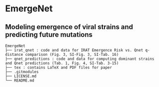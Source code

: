 # EmergeNet

## Modeling emergence of viral strains and predicting future mutations

```
EmergeNet
├── irat_qnet : code and data for IRAT Emergence Risk vs. Qnet q-distance comparison (Fig. 3, SI-Fig. 3, SI-Tab. 16)
├── qnet_predictions : code and data for computing dominant strains and Qnet predictions (Tab. 1, Fig. 4, SI-Tab. 3-15)
├── tex : contains LaTeX and PDF files for paper
├── .gitmodules
├── LICENSE.md
└── README.md
```
